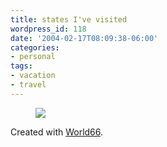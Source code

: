 ```yaml
---
title: states I've visited
wordpress_id: 118
date: '2004-02-17T08:09:38-06:00'
categories:
- personal
tags:
- vacation
- travel
---
```


<figure class="aligncenter">
  <img src="http://www.world66.com/myworld66/visitedStates/statemap?visited=ALAZARCACODCFLGAKSKYLAMDMSMONVNJNMNYNCOHOKPASCTNTXUTVAWVILVTOR">
</figure>

Created with [World66](http://www.world66.com/myworld66/visitedStates).
